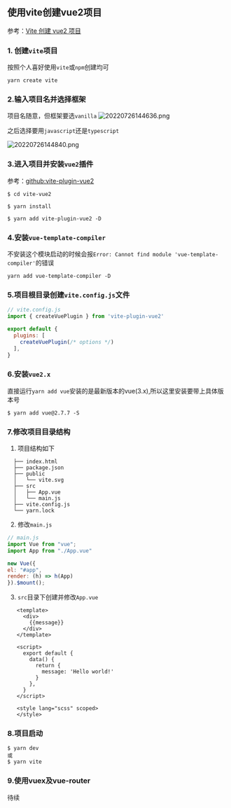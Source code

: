 ## 使用vite创建vue2项目

参考：[Vite 创建 vue2 项目](https://blog.csdn.net/qq_46264882/article/details/123225030)


### 1. 创建`vite`项目
按照个人喜好使用`vite`或`npm`创建均可
```shell
yarn create vite
```
### 2.输入项目名并选择框架
  项目名随意，但框架要选`vanilla`
  ![20220726144636.png](https://wujun-pic-bed.oss-cn-chengdu.aliyuncs.com/img/20220726144636.png)

  之后选择要用`javascript`还是`typescript`

 ![20220726144840.png](https://wujun-pic-bed.oss-cn-chengdu.aliyuncs.com/img/20220726144840.png)

### 3.进入项目并安装`vue2`插件
  参考：[github:vite-plugin-vue2](https://github.com/underfin/vite-plugin-vue2)
  ```shell
  $ cd vite-vue2

  $ yarn install

  $ yarn add vite-plugin-vue2 -D
  ```



### 4.安装`vue-template-compiler`

不安装这个模块启动的时候会报`Error: Cannot find module 'vue-template-compiler'`的错误

```shell
yarn add vue-template-compiler -D
```



### 5.项目根目录创建`vite.config.js`文件

  ```javascript
  // vite.config.js
  import { createVuePlugin } from 'vite-plugin-vue2'
  
  export default {
    plugins: [
      createVuePlugin(/* options */)
    ],
  }
  ```



 ### 6.安装`vue2.x`
 直接运行`yarn add vue`安装的是最新版本的vue(3.x),所以这里安装要带上具体版本号 
 ```shell
 $ yarn add vue@2.7.7 -S
 ```

### 7.修改项目目录结构
  1. 项目结构如下
  ```shell
    ├── index.html
    ├── package.json
    ├── public
    │   └── vite.svg
    ├── src
    │   ├── App.vue
    │   └── main.js
    ├── vite.config.js
    └── yarn.lock
  ```
  2. 修改`main.js`

  ```javascript
  // main.js
import Vue from "vue";
import App from "./App.vue"

new Vue({
  el: "#app",
  render: (h) => h(App)
}).$mount();
  ```

3. `src`目录下创建并修改`App.vue`

```vue
   <template>
     <div>
       {{message}}
     </div>
   </template>
   
   <script>
     export default {
       data() {
         return {
           message: 'Hello world!'
         }
       },
     }
   </script>
   
   <style lang="scss" scoped>
   </style>
```



### 8.项目启动

```shell
$ yarn dev
或
$ yarn vite
```





### 9.使用vuex及vue-router

待续
